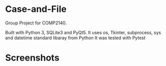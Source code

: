 # Case-and-File

Group Project for COMP2140.

Built with Python 3, SQLite3 and PyQt5.
It uses os, Tkinter, subprocess, sys and datetime standard libaray from Python
It was tested with Pytest

# Screenshots
